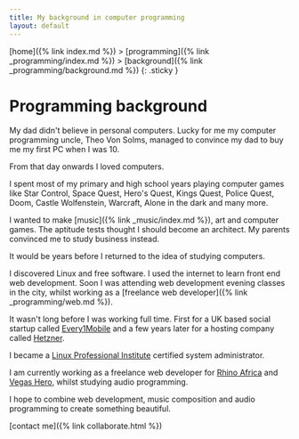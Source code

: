 ```yaml
---
title: My background in computer programming 
layout: default
---
```


[home]({% link index.md %}) > [programming]({% link _programming/index.md %}) > [background]({% link _programming/background.md %})
{: .sticky }

# Programming background

My dad didn't believe in personal computers. Lucky for me my computer programming uncle, Theo Von Solms, managed to convince my dad to buy me my first PC when I was 10.

From that day onwards I loved computers. 

I spent most of my primary and high school years playing computer games like Star Control, Space Quest, Hero's Quest, Kings Quest, Police Quest, Doom, Castle Wolfenstein, Warcraft, Alone in the dark and many more.

I wanted to make [music]({% link _music/index.md %}), art and computer games. The aptitude tests thought I should become an architect. My parents convinced me to study business instead.

It would be years before I returned to the idea of studying computers. 

I discovered Linux and free software. I used the internet to learn front end web development. Soon I was attending web development evening classes in the city, whilst working as a [freelance web developer]({% link _programming/web.md %}). 

It wasn't long before I was working full time. First for a UK based social startup called [Every1Mobile](http://every1mobile.net) and a few years later for a hosting company called [Hetzner](https://hetzner.co.za).

I became a [Linux Professional Institute](http://www.lpi.org/) certified system administrator.

I am currently working as a freelance web developer for [Rhino Africa](https://rhinoafrica.com) and [Vegas Hero](https://vegashero.co), whilst studying audio programming. 

I hope to combine web development, music composition and audio programming to create something beautiful.

[contact me]({% link collaborate.html %})

